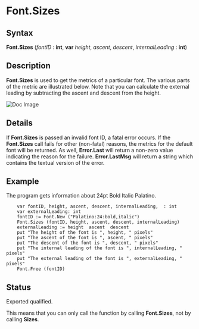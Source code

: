 
# Font.Sizes

## Syntax
**Font.Sizes** (_fontID_ : **int**, **var** _height_, _ascent_, _descent_,            _internalLeading_ : **int**)

## Description
**Font.Sizes** is used to get the metrics of a particular font. The various parts of the metric are illustrated below. Note that you can calculate the external leading by subtracting the ascent and descent from the height.



![Doc Image](font_sizes01.gif)


## Details
If **Font.Sizes** is passed an invalid font ID, a fatal error occurs. If the **Font.Sizes** call fails for other (non-fatal) reasons, the metrics for the default font will be returned. As well, **Error.Last** will return a non-zero value indicating the reason for the failure. **Error.LastMsg** will return a string which contains the textual version of the error.


## Example
The program gets information about 24pt Bold Italic Palatino.



        var fontID, height, ascent, descent, internalLeading,  : int
        var externalLeading: int
        fontID := Font.New ("Palatino:24:bold,italic")
        Font.Sizes (fontID, height, ascent, descent, internalLeading)
        externalLeading := height  ascent  descent
        put "The height of the font is ", height, " pixels"
        put "The ascent of the font is ", ascent, " pixels"
        put "The descent of the font is ", descent, " pixels"
        put "The internal leading of the font is ", internalLeading, " pixels"
        put "The external leading of the font is ", externalLeading, " pixels"
        Font.Free (fontID)
## Status
Exported qualified.

This means that you can only call the function by calling **Font.Sizes**, not by calling **Sizes**.

